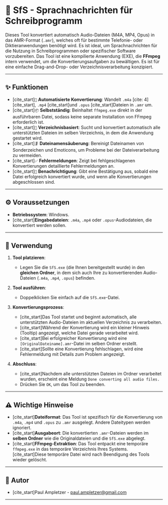 # 💬 SfS - Sprachnachrichten für Schreibprogramm

Dieses Tool konvertiert automatisch Audio-Dateien (M4A, MP4, Opus) in das AMR-Format (`.amr`), welches oft für bestimmte Telefonie- oder Diktieranwendungen benötigt wird. Es ist ideal, um Sprachnachrichten für die Nutzung in Schreibprogrammen oder spezifischer Software vorzubereiten. Das Tool ist eine kompilierte Anwendung (EXE), die **FFmpeg** intern verwendet, um die Konvertierungsaufgaben zu bewältigen. Es ist für eine einfache Drag-and-Drop- oder Verzeichnisverarbeitung konzipiert.

---

## ✨ Funktionen

* [cite_start]`🔄` **Automatisierte Konvertierung**: Wandelt `.m4a` [cite: 4][cite_start], `.mp4`  [cite_start]und `.opus`  [cite_start]Dateien in `.amr`  um.
* [cite_start]`📦` **Selbstständig**: Beinhaltet `ffmpeg.exe` direkt in der ausführbaren Datei, sodass keine separate Installation von FFmpeg erforderlich ist.
* [cite_start]`📁` **Verzeichnisbasiert**: Sucht und konvertiert automatisch alle unterstützten Dateien im selben Verzeichnis, in dem die Anwendung gestartet wird.
* [cite_start]`🗜️` **Dateinamensäuberung**: Bereinigt Dateinamen von Sonderzeichen und Emoticons, um Probleme bei der Dateiverarbeitung zu vermeiden.
* [cite_start]`✅` **Fehlermeldungen**: Zeigt bei fehlgeschlagenen Konvertierungen detaillierte Fehlermeldungen an.
* [cite_start]`🚀` **Benachrichtigung**: Gibt eine Bestätigung aus, sobald eine Datei erfolgreich konvertiert wurde, und wenn alle Konvertierungen abgeschlossen sind.

---

## ⚙️ Voraussetzungen

* **Betriebssystem**: Windows.
* [cite_start]**Eingabedateien**: `.m4a`, `.mp4` oder `.opus`-Audiodateien, die konvertiert werden sollen.

---

## 🚀 Verwendung

1.  **Tool platzieren**:
    * Legen Sie die `SfS.exe` (die Ihnen bereitgestellt wurde) in den **gleichen Ordner**, in dem sich auch Ihre zu konvertierenden Audio-Dateien (`.m4a`, `.mp4`, `.opus`) befinden.

2.  **Tool ausführen**:
    * Doppelklicken Sie einfach auf die `SfS.exe`-Datei.

3.  **Konvertierungsprozess**:
    * [cite_start]Das Tool startet und beginnt automatisch, alle unterstützten Audio-Dateien im aktuellen Verzeichnis zu verarbeiten.
    * [cite_start]Während der Konvertierung wird ein kleiner Hinweis (Tooltip) angezeigt, welche Datei gerade verarbeitet wird.
    * [cite_start]Bei erfolgreicher Konvertierung wird eine `[OriginalDateiname].amr`-Datei im selben Ordner erstellt.
    * [cite_start]Sollte eine Konvertierung fehlschlagen, wird eine Fehlermeldung mit Details zum Problem angezeigt.

4.  **Abschluss**:
    * [cite_start]Nachdem alle unterstützten Dateien im Ordner verarbeitet wurden, erscheint eine Meldung `Done converting all audio files.` 
    * Drücken Sie `OK`, um das Tool zu beenden.

---

## ⚠️ Wichtige Hinweise

* [cite_start]**Dateiformat**: Das Tool ist spezifisch für die Konvertierung von `.m4a`, `.mp4` und `.opus` zu `.amr` ausgelegt. Andere Dateitypen werden ignoriert.
* [cite_start]**Ausgabeort**: Die konvertierten `.amr`-Dateien werden im **selben Ordner** wie die Originaldateien und die `SfS.exe` abgelegt.
* [cite_start]**FFmpeg-Extraktion**: Das Tool entpackt eine temporäre `ffmpeg.exe` in das temporäre Verzeichnis Ihres Systems. [cite_start]Diese temporäre Datei wird nach Beendigung des Tools wieder gelöscht.

---

## 👤 Autor

* [cite_start]Paul Ampletzer - paul.ampletzer@gmail.com 

---
